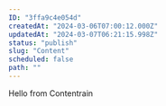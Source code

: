 ```yaml
---
ID: "3ffa9c4e054d"
createdAt: "2024-03-06T07:00:12.000Z"
updatedAt: "2024-03-07T06:21:15.998Z"
status: "publish"
slug: "Content"
scheduled: false
path: ""
---
```

Hello from Contentrain